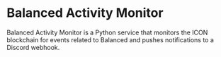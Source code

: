 # Balanced Activity Monitor

Balanced Activity Monitor is a Python service that monitors the ICON blockchain for events related to Balanced and pushes notifications to a Discord webhook.